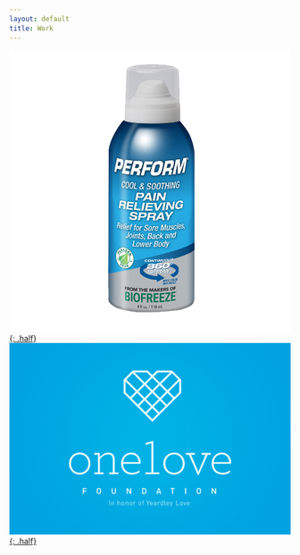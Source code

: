 ```yaml
---
layout: default
title: Work
---
```


[![Perform ad](perform.png){: .half}](perform.html)
[![One Love ad](onelove.jpg){: .half}](onelove.html)
